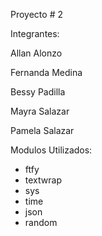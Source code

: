 Proyecto # 2 

Integrantes:

Allan Alonzo

Fernanda Medina

Bessy Padilla

Mayra Salazar

Pamela Salazar



Modulos Utilizados:
* ftfy
* textwrap
* sys
* time
* json
* random